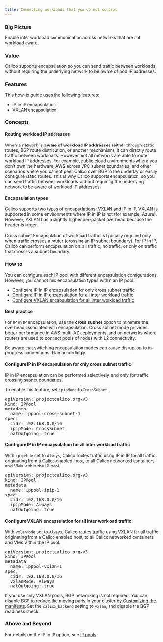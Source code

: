 ```yaml
---
title: Connecting workloads that you do not control
---
```


### Big Picture

Enable inter workload communication across networks that are not workload aware.

### Value

Calico supports encapsulation so you can send traffic between workloads, without requiring the underlying network to be aware of pod IP addresses.

### Features

This how-to guide uses the following features: 

- IP in IP encapsulation
- VXLAN encapsulation

### Concepts

#### Routing workload IP addresses
When a network is **aware of workload IP addresses** (either through static routes, BGP route distribution, or another mechanism), it can directly route traffic between workloads. However, not all networks are able to route workload IP addresses. For example, public cloud environments where you don’t own the hardware, AWS across VPC subnet boundaries, and other scenarios where you cannot peer Calico over BGP to the underlay or easily configure static routes. This is why Calico supports encapsulation, so you can send traffic between workloads without requiring the underlying network to be aware of workload IP addresses.

#### Encapsulation types
Calico supports two types of encapsulations: VXLAN and IP in IP.  VXLAN is supported in some environments where IP in IP is not (for example, Azure). However, VXLAN has a slightly higher per-packet overhead because the header is larger.

####
Cross subnet
Encapsulation of workload traffic is typically required only when traffic crosses a router (crossing an IP subnet boundary). For IP in IP, Calico can perform encapsulation on: all traffic, no traffic, or only on traffic that crosses a subnet boundary.

### How to

You can configure each IP pool with different encapsulation configurations. However, you cannot mix encapsulation types within an IP pool.

- [Configure IP in IP encapsulation for only cross subnet traffic](#configure-ip-in-ip-encapsulation-for-only-cross-subnet-traffic)
- [Configure IP in IP encapsulation for all inter workload traffic](#configure-ip-in-ip-encapsulation-for-all-inter-workload-traffic)
- [Configure VXLAN encapsulation for all inter workload traffic](#configure-vxlan-encapsulation-for-all-inter-workload-traffic)

#### Best practice

For IP in IP encapsulation, use the **cross subnet** option to minimize the overhead associated with encapsulation. Cross subnet mode provides better performance in AWS multi-AZ deployments, and on networks where routers are used to connect pools of nodes with L2 connectivity.

Be aware that switching encapsulation modes can cause disruption to in-progress connections. Plan accordingly. 

#### Configure IP in IP encapsulation for only cross subnet traffic
IP in IP encapsulation can be performed selectively, and only for traffic crossing subnet boundaries. 

To enable this feature, set `ipipMode` to `CrossSubnet`.

<pre>
apiVersion: projectcalico.org/v3
kind: IPPool
metadata:
  name: ippool-cross-subnet-1
spec:
  cidr: 192.168.0.0/16
  ipipMode: CrossSubnet
  natOutgoing: true
</pre> 

#### Configure IP in IP encapsulation for all inter workload traffic

With `ipipMode` set to `Always`, Calico routes traffic using IP in IP for all traffic originating from a Calico enabled-host, to all Calico networked containers and VMs within the IP pool.

<pre>
apiVersion: projectcalico.org/v3
kind: IPPool
metadata:
  name: ippool-ipip-1
spec:
  cidr: 192.168.0.0/16
  ipipMode: Always
  natOutgoing: true
</pre>

#### Configure VXLAN encapsulation for all inter workload traffic

With `vxlanMode` set to `Always`, Calico routes traffic using VXLAN for all traffic originating from a Calico enabled host, to all Calico networked containers and VMs within the IP pool.

<pre>
apiVersion: projectcalico.org/v3
kind: IPPool
metadata:
  name: ippool-vxlan-1
spec:
  cidr: 192.168.0.0/16
  vxlanMode: Always
  natOutgoing: true
</pre>

If you use only VXLAN pools, BGP networking is not required. You can disable BGP to reduce the moving parts in your cluster by [Customizing the manifests](https://docs.projectcalico.org/master/getting-started/kubernetes/installation/config-options). Set the `calico_backend` setting to `vxlan`, and disable the BGP readiness check.

### Above and Beyond
For details on the IP in IP option, see [IP pools]({{site.baseurl}}/{{page.version}}/reference/calicoctl/resources/ippools).
